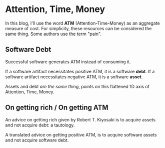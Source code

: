 # Attention, Time, Money

In this blog, I'll use the word **ATM** (Attention-Time-Money) as an aggregate measure of cost.
For simplicity, these resources can be considered the same thing. Some authors use the term "pain".



## Software Debt

Successful software generates ATM instead of consuming it.

If a software artifact necessitates positive ATM, it is a software **debt**.
If a software artifact necessitates negative ATM, it is a software **asset**.

Assets and debt _are the same thing_, points on this flattened 1D axis of Attention, Time, Money.



## On getting rich / On getting ATM

An advice on getting rich given by Robert T. Kiyosaki is to acquire assets and not acquire debt: a tautology.

A translated advice on getting positive ATM, is to acquire software assets and not acquire software debt.



